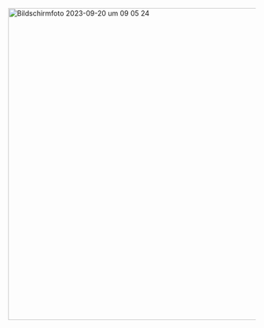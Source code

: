 <img width="636" alt="Bildschirmfoto 2023-09-20 um 09 05 24" src="https://github.com/tueftelPark/Einfuehrung/assets/113671718/55ef706e-bb0e-4ddd-87bc-ab2793da5086">
